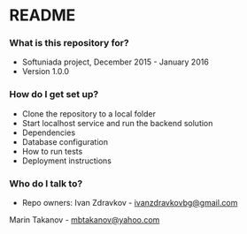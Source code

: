 # README #

### What is this repository for? ###

* Softuniada project, December 2015 - January 2016
* Version 1.0.0

### How do I get set up? ###

* Clone the repository to a local folder
* Start localhost service and run the backend solution
* Dependencies
* Database configuration
* How to run tests
* Deployment instructions

### Who do I talk to? ###

* Repo owners:
Ivan Zdravkov - ivanzdravkovbg@gmail.com

Marin Takanov - mbtakanov@yahoo.com